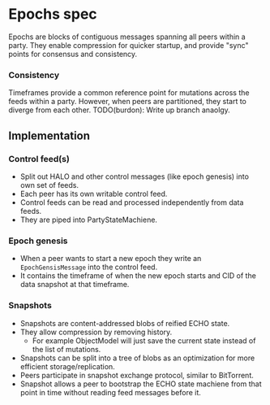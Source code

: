 # Epochs spec

Epochs are blocks of contiguous messages spanning all peers within a party.
They enable compression for quicker startup, and provide "sync" points for consensus and consistency.


### Consistency

Timeframes provide a common reference point for mutations across the feeds within a party.
However, when peers are partitioned, they start to diverge from each other.
TODO(burdon): Write up branch anaolgy.

## Implementation

### Control feed(s)

- Split out HALO and other control messages (like epoch genesis) into own set of feeds.
- Each peer has its own writable control feed.
- Control feeds can be read and processed independently from data feeds.
- They are piped into PartyStateMachiene.

### Epoch genesis

- When a peer wants to start a new epoch they write an `EpochGensisMessage` into the control feed.
- It contains the timeframe of when the new epoch starts and CID of the data snapshot at that timeframe.

### Snapshots

- Snapshots are content-addressed blobs of reified ECHO state.
- They allow compression by removing history.
  - For example ObjectModel will just save the current state instead of the list of mutations.
- Snapshots can be split into a tree of blobs as an optimization for more efficient storage/replication.
- Peers participate in snapshot exchange protocol, similar to BitTorrent.
- Snapshot allows a peer to bootstrap the ECHO state machiene from that point in time without reading feed messages before it.

